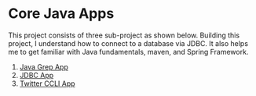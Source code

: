 # Core Java Apps
This project consists of three sub-project as shown below. Building this project, I understand how to connect to a database via JDBC.  It also helps me to get familiar with Java fundamentals, maven, and Spring Framework.
1. [Java Grep App](./grep)
2. [JDBC App](./jdbc)
3. [Twitter CCLI App](./twitter)
